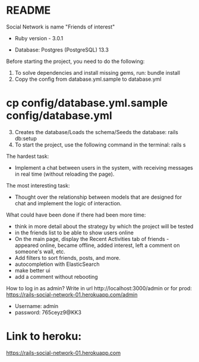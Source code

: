 # README

Social Network is name "Friends of interest"

* Ruby version - 3.0.1

* Database: Postgres (PostgreSQL) 13.3

Before starting the project, you need to do the following:
1. To solve dependencies and install missing gems, run:
   bundle install
2. Copy the config from database.yml.sample to database.yml
# cp config/database.yml.sample config/database.yml

3. Creates the database/Loads the schema/Seeds the database: rails db:setup
4. To start the project, use the following command in the terminal: rails s

The hardest task:
- Implement a chat between users in the system, with receiving messages in real time (without reloading the page). 

The most interesting task:
- Thought over the relationship between models that are designed for chat and implement the logic of interaction.

What could have been done if there had been more time:
- think in more detail about the strategy by which the project will be tested
- in the friends list to be able to show users online
- On the main page, display the Recent Activities tab of friends - appeared online, became
  offline, added interest, left a comment on someone's wall, etc.
- Add filters to sort friends, posts, and more.
- autocompletion with ElasticSearch
- make better ui
- add a comment without rebooting

How to log in as admin?
Write in url http://localhost:3000/admin or for prod: https://rails-social-network-01.herokuapp.com/admin
- Username: admin
- password: 765ceyz9@KK3

# Link to heroku: 
https://rails-social-network-01.herokuapp.com
